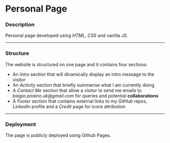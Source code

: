 # Personal Page
<h3>Description</h3>
<p>
Personal page developed using <em>HTML</em>, <em>CSS</em> and vanilla <em>JS</em>.
</p>

<hr>
<h3>Structure</h3>
<p>
The website is structured on one page and it contains four sections:
<ul>
<li>An <em>Intro</em> section that will dinamically display an intro message to the visitor</li>
<li>An <em>Activity</em> section that briefly summarise what I am currently doing</li>
<li>A <em>Contact Me</em> section that allow a visitor to send me emails to <em>biagio.piraino.uk@gmail.com</em> for queries and potential <strong>collaborations</strong></li>
<li>A <em>Footer</em> section that contains external links to my <em>GitHub</em> repos, <em>Linkedin</em> profile and a <em>Credit</em> page for icons attribution</li>
</ul
</p>

<hr>
<h3>Deployment</h3>
<p>
The page is publicly deployed using Github Pages.
</p>
